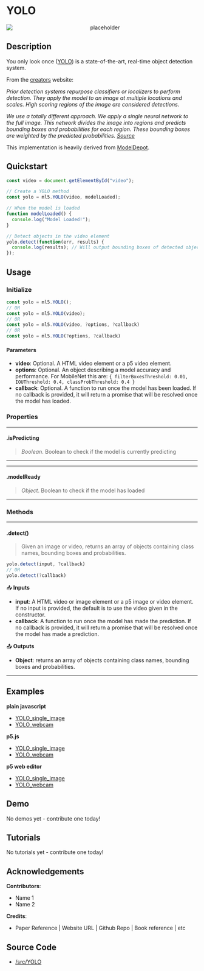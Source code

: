 # YOLO


<center>
    <img style="display:block; max-height:20rem" alt="placeholder" src="https://via.placeholder.com/150">
</center>


## Description

You only look once ([YOLO](https://pjreddie.com/darknet/yolo/)) is a state-of-the-art, real-time object detection system.

From the [creators](https://pjreddie.com/darknet/yolo/) website:

*Prior detection systems repurpose classifiers or localizers to perform detection. They apply the model to an image at multiple locations and scales. High scoring regions of the image are considered detections.*

*We use a totally different approach. We apply a single neural network to the full image. This network divides the image into regions and predicts bounding boxes and probabilities for each region. These bounding boxes are weighted by the predicted probabilities. [Source](https://pjreddie.com/darknet/yolo/)*

This implementation is heavily derived from [ModelDepot](https://github.com/ModelDepot/tfjs-yolo-tiny).

## Quickstart

```js
const video = document.getElementById("video");

// Create a YOLO method
const yolo = ml5.YOLO(video, modelLoaded);

// When the model is loaded
function modelLoaded() {
  console.log("Model Loaded!");
}

// Detect objects in the video element
yolo.detect(function(err, results) {
  console.log(results); // Will output bounding boxes of detected objects
});
```


## Usage

### Initialize

```js
const yolo = ml5.YOLO();
// OR
const yolo = ml5.YOLO(video);
// OR
const yolo = ml5.YOLO(video, ?options, ?callback)
// OR
const yolo = ml5.YOLO(?options, ?callback)
```

#### Parameters
* **video**: Optional. A HTML video element or a p5 video element.
* **options**: Optional. An object describing a model accuracy and performance. For MobileNet this are: `{ filterBoxesThreshold: 0.01, IOUThreshold: 0.4, classProbThreshold: 0.4 }`
* **callback**: Optional. A function to run once the model has been loaded. If no callback is provided, it will return a promise that will be resolved once the model has loaded.


### Properties


***
#### .isPredicting
> *Boolean*. Boolean to check if the model is currently predicting
***


***
#### .modelReady
> *Object*. Boolean to check if the model has loaded
***


### Methods


***
#### .detect()
> Given an image or video, returns an array of objects containing class names, bounding boxes and probabilities.

```js
yolo.detect(input, ?callback)
// OR
yolo.detect(?callback)
```

📥 **Inputs**

* **input**: A HTML video or image element or a p5 image or video element. If no input is provided, the default is to use the video given in the constructor.
* **callback**: A function to run once the model has made the prediction. If no callback is provided, it will return a promise that will be resolved once the model has made a prediction.

📤 **Outputs**

* **Object**: returns an array of objects containing class names, bounding boxes and probabilities.

***


## Examples

**plain javascript**
* [YOLO_single_image](https://github.com/ml5js/ml5-examples/tree/development/javascript/YOLO/YOLO_single_image)
* [YOLO_webcam](https://github.com/ml5js/ml5-examples/tree/development/javascript/YOLO/YOLO_webcam)

**p5.js**
* [YOLO_single_image](https://github.com/ml5js/ml5-examples/tree/development/p5js/YOLO/YOLO_single_image)
* [YOLO_webcam](https://github.com/ml5js/ml5-examples/tree/development/p5js/YOLO/YOLO_webcam)

**p5 web editor**
* [YOLO_single_image]()
* [YOLO_webcam]()

## Demo

No demos yet - contribute one today!

## Tutorials

No tutorials yet - contribute one today!

## Acknowledgements

**Contributors**:
  * Name 1
  * Name 2

**Credits**:
  * Paper Reference | Website URL | Github Repo | Book reference | etc

## Source Code

* [/src/YOLO](https://github.com/ml5js/ml5-library/tree/development/src/YOLO)
